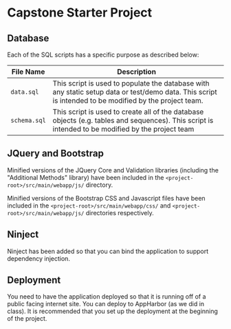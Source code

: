 # Capstone Starter Project

## Database 

Each of the SQL scripts has a specific purpose as described below:

| File Name | Description |
| --------- | ----------- | 
| `data.sql` | This script is used to populate the database with any static setup data or test/demo data. This script is intended to be modified by the project team. |
| `schema.sql` | This script is used to create all of the database objects (e.g. tables and sequences). This script is intended to be modified by the project team |

## JQuery and Bootstrap

Minified versions of the JQuery Core and Validation libraries (including the "Additional Methods" library) have been included in the `<project-root>/src/main/webapp/js/` directory.

Minified versions of the Bootstrap CSS and Javascript files have been included  in the `<project-root>/src/main/webapp/css/` and `<project-root>/src/main/webapp/js/` directories respectively.

## Ninject

Ninject has been added so that you can bind the application to support dependency injection.

## Deployment

You need to have the application deployed so that it is running off of a public facing internet site. You can deploy to AppHarbor 
(as we did in class). It is recommended that you set up the deployment at the beginning of the project.